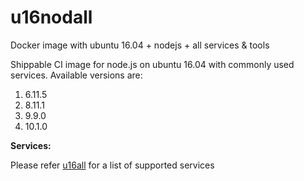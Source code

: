 # u16nodall
Docker image with ubuntu 16.04 + nodejs + all services &amp; tools

Shippable CI image for node.js on ubuntu 16.04 with commonly used services. Available versions are:


  1.  6.11.5
  2.  8.11.1
  3.  9.9.0
  4.  10.1.0
  

  
**Services:**

Please refer [u16all](https://github.com/dry-dock/u16all) for a list of supported services
